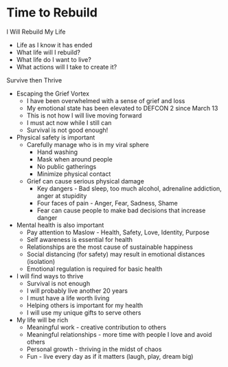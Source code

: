 # Time to Rebuild

I Will Rebuild My Life

* Life as I know it has ended
* What life will I rebuild?
* What life do I want to live?
* What actions will I take to create it?


Survive then Thrive

* Escaping the Grief Vortex
    * I have been overwhelmed with a sense of grief and loss
    * My emotional state has been elevated to DEFCON 2 since March 13
    * This is not how I will live moving forward
    * I must act now while I still can
    * Survival is not good enough!
* Physical safety is important
    * Carefully manage who is in my viral sphere
        * Hand washing
        * Mask when around people
        * No public gatherings
        * Minimize physical contact
    * Grief can cause serious physical damage
        * Key dangers - Bad sleep, too much alcohol, adrenaline addiction, anger at stupidity
        * Four faces of pain - Anger, Fear, Sadness, Shame
        * Fear can cause people to make bad decisions that increase danger
* Mental health is also important
    * Pay attention to Maslow - Health, Safety, Love, Identity, Purpose
    * Self awareness is essential for health
    * Relationships are the most cause of sustainable happiness
    * Social distancing (for safety) may result in emotional distances (isolation)
    * Emotional regulation is required for basic health
* I will find ways to thrive
    * Survival is not enough
    * I will probably live another 20 years
    * I must have a life worth living
    * Helping others is important for my health
    * I will use my unique gifts to serve others
* My life will be rich
    * Meaningful work - creative contribution to others
    * Meaningful relationships - more time with people I love and avoid others
    * Personal growth - thriving in the midst of chaos
    * Fun - live every day as if it matters (laugh, play, dream big)
